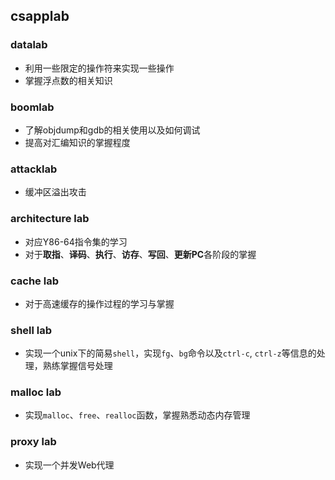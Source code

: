 ## csapplab

### datalab

- 利用一些限定的操作符来实现一些操作
- 掌握浮点数的相关知识

### boomlab

- 了解objdump和gdb的相关使用以及如何调试
- 提高对汇编知识的掌握程度

### attacklab

- 缓冲区溢出攻击

### architecture lab

- 对应Y86-64指令集的学习
- 对于**取指**、**译码**、**执行**、**访存**、**写回**、**更新PC**各阶段的掌握

### cache lab

- 对于高速缓存的操作过程的学习与掌握

### shell lab

- 实现一个unix下的简易`shell`，实现`fg`、`bg`命令以及`ctrl-c`, `ctrl-z`等信息的处理，熟练掌握信号处理

### malloc lab

- 实现`malloc`、`free`、`realloc`函数，掌握熟悉动态内存管理

### proxy lab

- 实现一个并发Web代理